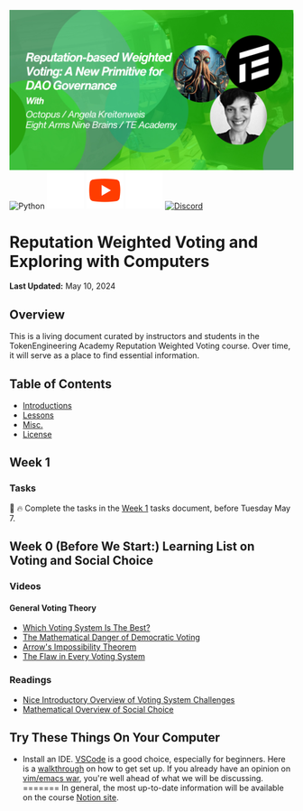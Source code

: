 [![TE Academy Stusy Session Track 4 Banner](./misc/TE_Study_Session_Track4.png)](https://te-academy.notion.site/Welcome-to-TE-Academy-s-Study-Season-Information-Hub-dde8cebd28344071acffa4cf3d195c01?p=4d7dea83b4ea4b019f48a12c8be8d31a&pm=c)
![Python](https://img.shields.io/badge/python-3670A0?style=for-the-badge&logo=python&logoColor=ffdd54)
[![Notion](./misc/icons8-notion.svg)](https://te-academy.notion.site/Welcome-to-TE-Academy-s-Study-Season-Information-Hub-dde8cebd28344071acffa4cf3d195c01?p=4d7dea83b4ea4b019f48a12c8be8d31a&pm=c)
[![YouTube](./misc/icons8-youtube.svg)](https://youtube.com/playlist?list=PL-GxJch-YeZeU0mIef9P4JXkZIBOyJPq0&si=i_iF4xurPVkWwUwz)
[![X (formerly Twitter)](./misc/icons8-twitterx.svg)](https://twitter.com/tokengineering) 
[![Discord](https://img.shields.io/discord/692816967895220344?logo=discord&label=Discord&color=5865F2)](https://discord.gg/rKHuB84y)
# Reputation Weighted Voting and Exploring with Computers

**Last Updated:** May 10, 2024

## Overview

This is a living document curated by instructors and students in the TokenEngineering Academy Reputation Weighted Voting course. Over time, it will serve as a place to find essential information. 

## Table of Contents

- [Introductions](https://github.com/krowtaergeht/Reputation-Weighted-Voting-Repo-Redesign/tree/main/introductions)
- [Lessons](https://github.com/krowtaergeht/Reputation-Weighted-Voting-Repo-Redesign/tree/main/lessons)
- [Misc.](https://github.com/krowtaergeht/Reputation-Weighted-Voting-Repo-Redesign/tree/main/misc)
- [License](https://github.com/krowtaergeht/Reputation-Weighted-Voting-Repo-Redesign/tree/main?tab=MIT-1-ov-file)

## Week 1

### Tasks
:link: :fire: Complete  the tasks in the [Week 1](https://github.com/krowtaergeht/Reputation-Weighted-Voting-Repo-Redesign/blob/main/lessons/week-1/tasks/week-1-tasks-checklist.md) tasks document, before Tuesday May 7. 

## Week 0 (Before We Start:) Learning List on Voting and Social Choice

### Videos

#### General Voting Theory
* [Which Voting System Is The Best?](https://www.youtube.com/watch?v=PaxVCsnox_4)
* [The Mathematical Danger of Democratic Voting](https://www.youtube.com/watch?v=goQ4ii-zBMw)
* [Arrow's Impossibility Theorem](https://www.youtube.com/watch?v=AhVR7gFMKNg)
* [The Flaw in Every Voting System](https://www.youtube.com/watch?v=rbVoEjS6Q1Q)

### Readings
* [Nice Introductory Overview of Voting System Challenges](https://www.accuratedemocracy.com/voting_rules.htm)
* [Mathematical Overview of Social Choice](https://ocw.mit.edu/courses/6-254-game-theory-with-engineering-applications-spring-2010/resources/mit6_254s10_lec21/)

## Try These Things On Your Computer
* Install an IDE. [VSCode](https://code.visualstudio.com/download) is a good choice, especially for beginners. Here is a [walkthrough](https://code.visualstudio.com/docs/introvideos/basics) on how to get set up.  If you already have an opinion on [vim/emacs war](https://en.wikipedia.org/wiki/Editor_war), you're well ahead of what we will be discussing. 
=======
In general, the most up-to-date information will be available on the course [Notion site](). 

